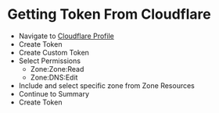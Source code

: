# Getting Token From Cloudflare

- Navigate to [Cloudflare Profile](https://dash.cloudflare.com/profile/api-tokens)
- Create Token
- Create Custom Token
- Select Permissions 
    - Zone:Zone:Read
    - Zone:DNS:Edit
- Include and select specific zone from Zone Resources 
- Continue to Summary
- Create Token